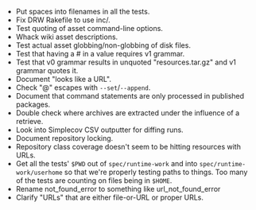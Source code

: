 * Put spaces into filenames in all the tests.
* Fix DRW Rakefile to use inc/.
* Test quoting of asset command-line options.
* Whack wiki asset descriptions.
* Test actual asset globbing/non-globbing of disk files.
* Test that having a # in a value requires v1 grammar.
* Test that v0 grammar results in unquoted "resources.tar.gz" and v1 grammar quotes it.
* Document "looks like a URL".
* Check "@" escapes with `--set`/`--append`.
* Document that command statements are only processed in published packages.
* Double check where archives are extracted under the influence of a retrieve.
* Look into Simplecov CSV outputter for diffing runs.
* Document repository locking.
* Repository class coverage doesn't seem to be hitting resources with URLs.
* Get all the tests' `$PWD` out of `spec/runtime-work` and into `spec/runtime-work/userhome` so that we're properly testing paths to things.  Too many of the tests are counting on files being in `$HOME`.
* Rename not_found_error to something like url_not_found_error
* Clarify "URLs" that are either file-or-URL or proper URLs.

